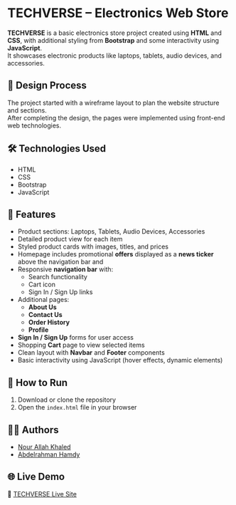 # TECHVERSE – Electronics Web Store

**TECHVERSE** is a basic electronics store project created using **HTML** and **CSS**, with additional styling from **Bootstrap** and some interactivity using **JavaScript**.  
It showcases electronic products like laptops, tablets, audio devices, and accessories.

## 🎨 Design Process
The project started with a wireframe layout to plan the website structure and sections.  
After completing the design, the pages were implemented using front-end web technologies.

## 🛠️ Technologies Used
- HTML
- CSS
- Bootstrap
- JavaScript

## 📌 Features
- Product sections: Laptops, Tablets, Audio Devices, Accessories
- Detailed product view for each item
- Styled product cards with images, titles, and prices
- Homepage includes promotional **offers** displayed as a **news ticker** above the navigation bar and 
- Responsive **navigation bar** with:
  - Search functionality
  - Cart icon
  - Sign In / Sign Up links
- Additional pages:
  - **About Us**
  - **Contact Us**
  - **Order History**
  - **Profile**
- **Sign In / Sign Up** forms for user access
- Shopping **Cart** page to view selected items
- Clean layout with **Navbar** and **Footer** components
- Basic interactivity using JavaScript (hover effects, dynamic elements)

## 🚀 How to Run
1. Download or clone the repository
2. Open the `index.html` file in your browser

## 👩‍💻 Authors
- [Nour Allah Khaled](https://github.com/nour-allah-khaled)  
- [Abdelrahman Hamdy](https://github.com/AbdoHamdy15)

## 🌐 Live Demo  
🔗 [TECHVERSE Live Site](https://nour-allah-khaled.github.io/techverse/)

